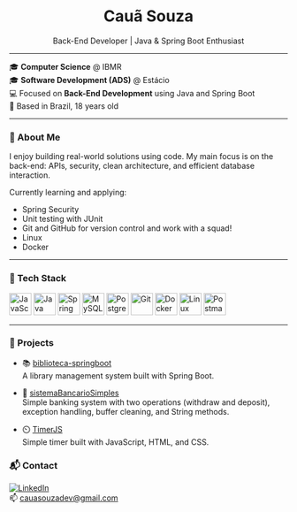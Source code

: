 <h1 align="center">Cauã Souza</h1>
<p align="center">
  Back-End Developer | Java & Spring Boot Enthusiast
</p>

---

🎓 **Computer Science** @ IBMR  
🎓 **Software Development (ADS)** @ Estácio  
💻 Focused on **Back-End Development** using Java and Spring Boot  
📍 Based in Brazil, 18 years old

---

### 🚀 About Me

I enjoy building real-world solutions using code. My main focus is on the back-end: APIs, security, clean architecture, and efficient database interaction.

Currently learning and applying:
- Spring Security
- Unit testing with JUnit
- Git and GitHub for version control and work with a squad!
- Linux
- Docker
---

### 🧰 Tech Stack

<p align="left">
  <img src="https://cdn.jsdelivr.net/gh/devicons/devicon/icons/javascript/javascript-original.svg" height="40" alt="JavaScript"/>
  <img src="https://cdn.jsdelivr.net/gh/devicons/devicon/icons/java/java-original.svg" height="40" alt="Java"/>
  <img src="https://cdn.jsdelivr.net/gh/devicons/devicon/icons/spring/spring-original.svg" height="40" alt="Spring Boot"/>
  <img src="https://cdn.jsdelivr.net/gh/devicons/devicon/icons/mysql/mysql-original.svg" height="40" alt="MySQL"/>
  <img src="https://cdn.jsdelivr.net/gh/devicons/devicon/icons/postgresql/postgresql-original.svg" height="40" alt="PostgreSQL"/>
  <img src="https://cdn.jsdelivr.net/gh/devicons/devicon/icons/git/git-original.svg" height="40" alt="Git"/>
  <img src="https://cdn.jsdelivr.net/gh/devicons/devicon/icons/docker/docker-original.svg" height="40" alt="Docker"/>
  <img src="https://cdn.jsdelivr.net/gh/devicons/devicon/icons/linux/linux-original.svg" height="40" alt="Linux"/>
  <img src="https://www.vectorlogo.zone/logos/getpostman/getpostman-icon.svg" height="40" alt="Postman"/>
</p>

---

### 📂 Projects

- 📚 [biblioteca-springboot](https://github.com/cauaadev/biblioteca-springboot)  
A library management system built with Spring Boot.

- 🏦 [sistemaBancarioSimples](https://github.com/cauaadev/sistemaBancarioSimples)  
Simple banking system with two operations (withdraw and deposit), exception handling, buffer cleaning, and String methods.

- ⏲️ [TimerJS](https://github.com/cauaadev/TimerJS)  
Simple timer built with JavaScript, HTML, and CSS.


### 📬 Contact

[![LinkedIn](https://img.shields.io/badge/LinkedIn-0077B5?style=for-the-badge&logo=linkedin&logoColor=white)](https://www.linkedin.com/in/cauadiniz/)  
📫 cauasouzadev@gmail.com
